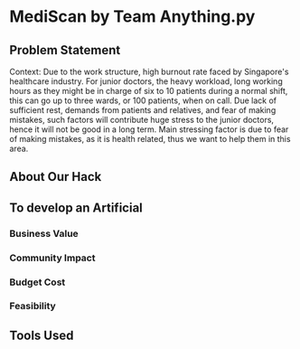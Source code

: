 # MediScan by Team Anything.py


## Problem Statement
Context: 
Due to the work structure, high burnout rate faced by Singapore's healthcare industry. For junior doctors, the heavy workload, long working hours as they might be in charge of six to 10 patients during a normal shift, this can go up to three wards, or 100 patients, when on call.
Due lack of sufficient rest, demands from patients and relatives, and fear of making mistakes,
such factors will contribute huge stress to the junior doctors, hence it will not be good in a long term.
Main stressing factor is due to fear of making mistakes, as it is health related, thus we want to help them in this area.




## About Our Hack
## To develop an Artificial 

### Business Value
### Community Impact
### Budget Cost
### Feasibility

## Tools Used

